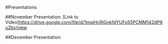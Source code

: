 #Presentations

##November Presentation:
[Link to Video]https://drive.google.com/file/d/1mqjHcRjGnkfdYUFo55PCMM142dP9u2bx/view

##December Presentation:
